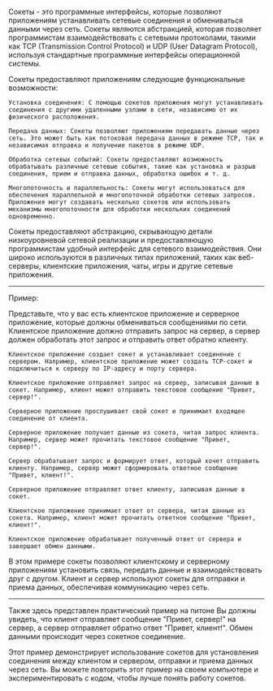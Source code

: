 Сокеты - это программные интерфейсы, которые позволяют приложениям устанавливать сетевые соединения и обмениваться данными через сеть. Сокеты являются абстракцией, которая позволяет программистам взаимодействовать с сетевыми протоколами, такими как TCP (Transmission Control Protocol) и UDP (User Datagram Protocol), используя стандартные программные интерфейсы операционной системы.

Сокеты предоставляют приложениям следующие функциональные возможности:

    Установка соединения: С помощью сокетов приложения могут устанавливать соединения с другими удаленными узлами в сети, независимо от их физического расположения.

    Передача данных: Сокеты позволяют приложениям передавать данные через сеть. Это может быть как потоковая передача данных в режиме TCP, так и независимая отправка и получение пакетов в режиме UDP.

    Обработка сетевых событий: Сокеты предоставляют возможность обрабатывать различные сетевые события, такие как установка и разрыв соединения, прием и отправка данных, обработка ошибок и т. д.

    Многопоточность и параллельность: Сокеты могут использоваться для обеспечения параллельной и многопоточной обработки сетевых запросов. Приложения могут создавать несколько сокетов или использовать механизмы многопоточности для обработки нескольких соединений одновременно.

Сокеты предоставляют абстракцию, скрывающую детали низкоуровневой сетевой реализации и предоставляющую программистам удобный интерфейс для сетевого взаимодействия. Они широко используются в различных типах приложений, таких как веб-серверы, клиентские приложения, чаты, игры и другие сетевые приложения.

___
Пример:

Представьте, что у вас есть клиентское приложение и серверное приложение, которые должны обмениваться сообщениями по сети. Клиентское приложение должно отправить запрос на сервер, а сервер должен обработать этот запрос и отправить ответ обратно клиенту.

    Клиентское приложение создает сокет и устанавливает соединение с сервером. Например, клиентское приложение может создать TCP-сокет и подключиться к серверу по IP-адресу и порту сервера.

    Клиентское приложение отправляет запрос на сервер, записывая данные в сокет. Например, клиент может отправить текстовое сообщение "Привет, сервер!".

    Серверное приложение прослушивает свой сокет и принимает входящее соединение от клиента.

    Серверное приложение получает данные из сокета, читая запрос клиента. Например, сервер может прочитать текстовое сообщение "Привет, сервер!".

    Сервер обрабатывает запрос и формирует ответ, который хочет отправить клиенту. Например, сервер может сформировать ответное сообщение "Привет, клиент!".

    Серверное приложение отправляет ответ клиенту, записывая данные в сокет.

    Клиентское приложение принимает ответ от сервера, читая данные из сокета. Например, клиент может прочитать ответное сообщение "Привет, клиент!".

    Клиентское приложение обрабатывает полученный ответ от сервера и завершает обмен данными.

В этом примере сокеты позволяют клиентскому и серверному приложениям установить связь, передать данные и взаимодействовать друг с другом. Клиент и сервер используют сокеты для отправки и приема данных, обеспечивая коммуникацию через сеть.
___

Также здесь представлен практический пример на питоне
Вы должны увидеть, что клиент отправляет сообщение "Привет, сервер!" на сервер, а сервер отправляет обратно ответ "Привет, клиент!". Обмен данными происходит через сокетное соединение.

Этот пример демонстрирует использование сокетов для установления соединения между клиентом и сервером, отправки и приема данных через сеть. Вы можете повторить этот пример на своем компьютере и экспериментировать с кодом, чтобы лучше понять работу сокетов.